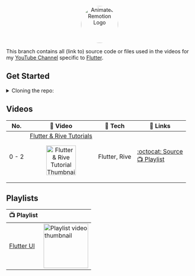 <p align="center">
  <a href="https://www.youtube.com/channel/UCAGVoY1fr4ki91Y8ufH1pQQ?sub_confirmation=1">
    <picture>
      <source media="(prefers-color-scheme: dark)" srcset="https://user-images.githubusercontent.com/46301285/192062566-6c519b30-1b4a-4fc1-afcb-2ca173201618.jpeg">
      <img alt="Animated Remotion Logo" src="https://user-images.githubusercontent.com/46301285/192062571-5f85ad7d-3f8d-4005-b118-9e7a8a57cb9c.png" height="100px" style="border-radius: 50px">
    </picture>
  </a>
</p>

This branch contains all (link to) source code or files used in the videos for my [YouTube Channel](https://youtube.com/channel/UCAGVoY1fr4ki91Y8ufH1pQQ?sub_confirmation=1) specific to [Flutter](https://flutter.dev).

## Get Started

<details>
<summary>Cloning the repo:</summary>

```sh
git clone

// navigate to project
cd youtube

// Switch to a flutter branch
git checkout flutter

// Navigate to particular project's source code
cd path/to/folder
```

If you want to clone a specific source folder from a particular video, you can do so, using following git commands (more details [here](https://stackoverflow.com/a/52269934)):

```sh
git clone --depth 1 --filter=blob:none --sparse --single-branch --branch flutter https://github.com/Aashu-Dubey/youtube.git

// navigate to project
cd youtube

// Here we'll clone only specific folder
git sparse-checkout set path/to/file/or/folder/to/clone

// Navigate to project folder
cd path/to/cloned/folder
```

</details>

## Videos

| No.   | 🎥 Video                                                                                                                                                                                                                                                                                                                                                                      | 🔧 Tech       | 🔗 Links                                                                                                                                                                                       |
| ----- | ----------------------------------------------------------------------------------------------------------------------------------------------------------------------------------------------------------------------------------------------------------------------------------------------------------------------------------------------------------------------------- | ------------- | ---------------------------------------------------------------------------------------------------------------------------------------------------------------------------------------------- |
| 0 - 2 | [Flutter & Rive Tutorials](https://github.com/Aashu-Dubey/youtube/tree/main/series/FLUTTER_RIVE.md)<br /><p align="center"><a href="https://github.com/Aashu-Dubey/youtube/tree/main/series/FLUTTER_RIVE.md" title="Flutter & Rive Tutorial"><img src="https://i.ytimg.com/vi/vmdafWtYzBg/maxresdefault.jpg" height="80px" alt="Flutter & Rive Tutorial Thumbnail" /></a></p> | Flutter, Rive | [:octocat: Source](https://github.com/Aashu-Dubey/flutter-samples/tree/main/lib/samples/ui/rive_app)<br/>[:tv: Playlist](https://youtube.com/playlist?list=PLpnMM6hhRccigVfEO2Ynj6DQB9MbW5CaF) |

## Playlists

| :tv: Playlist                                                                      |                                                                                                                                                                                                                                 |
| ---------------------------------------------------------------------------------- | ------------------------------------------------------------------------------------------------------------------------------------------------------------------------------------------------------------------------------- |
| [Flutter UI](https://youtube.com/playlist?list=PLpnMM6hhRccigVfEO2Ynj6DQB9MbW5CaF) | <a href="https://youtube.com/playlist?list=PLpnMM6hhRccigVfEO2Ynj6DQB9MbW5CaF" title="Flutter UI Playlist"><img src="https://i.ytimg.com/vi/vmdafWtYzBg/maxresdefault.jpg" height="120px" alt="Playlist video thumbnail" /></a> |
